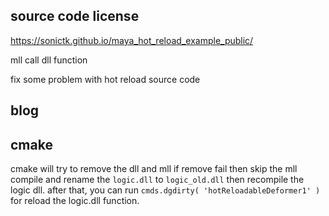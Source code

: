 
## source code license

https://sonictk.github.io/maya_hot_reload_example_public/

mll call dll function

fix some problem with hot reload source code

## blog 


## cmake

cmake will try to remove the dll and mll 
if remove fail then skip the mll compile and rename the `logic.dll` to `logic_old.dll`
then recompile the logic dll.
after that, you can run `cmds.dgdirty( 'hotReloadableDeformer1' )` for reload the logic.dll function.



